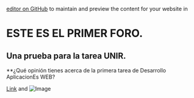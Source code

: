 [editor on GitHub](https://github.com/uansolo/unir/edit/master/index.md) to maintain and preview the content for your website in 



# ESTE ES EL PRIMER FORO.
## Una prueba para la tarea UNIR.

**¿Qué opinión tienes acerca de la primera tarea de Desarrollo AplicacionEs WEB?

[Link](url) and ![Image](src)
